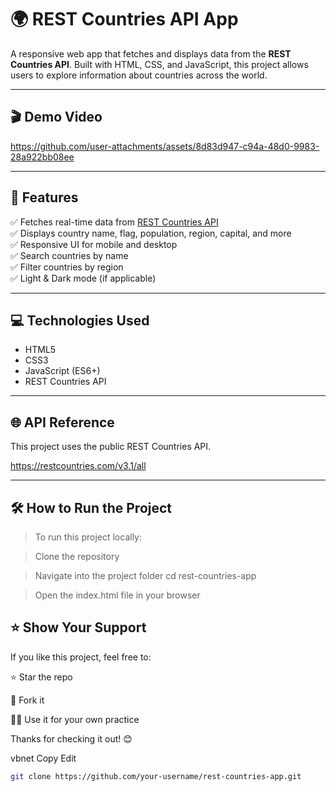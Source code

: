 # 🌍 REST Countries API App

A responsive web app that fetches and displays data from the **REST Countries API**. Built with HTML, CSS, and JavaScript, this project allows users to explore information about countries across the world.

---

## 🎬 Demo Video

https://github.com/user-attachments/assets/8d83d947-c94a-48d0-9983-28a922bb08ee


---

## 🚀 Features

✅ Fetches real-time data from [REST Countries API](https://restcountries.com)  
✅ Displays country name, flag, population, region, capital, and more  
✅ Responsive UI for mobile and desktop  
✅ Search countries by name  
✅ Filter countries by region  
✅ Light & Dark mode (if applicable)

---

## 💻 Technologies Used

- HTML5  
- CSS3  
- JavaScript (ES6+)  
- REST Countries API

---
## 🌐 API Reference

This project uses the public REST Countries API.

https://restcountries.com/v3.1/all


---



## 🛠️ How to Run the Project

> To run this project locally:

> Clone the repository

> Navigate into the project folder
cd rest-countries-app

> Open the index.html file in your browser


## ⭐️ Show Your Support
If you like this project, feel free to:

⭐ Star the repo

🍴 Fork it

🧑‍💻 Use it for your own practice

Thanks for checking it out! 😊

vbnet
Copy
Edit


```bash
git clone https://github.com/your-username/rest-countries-app.git




